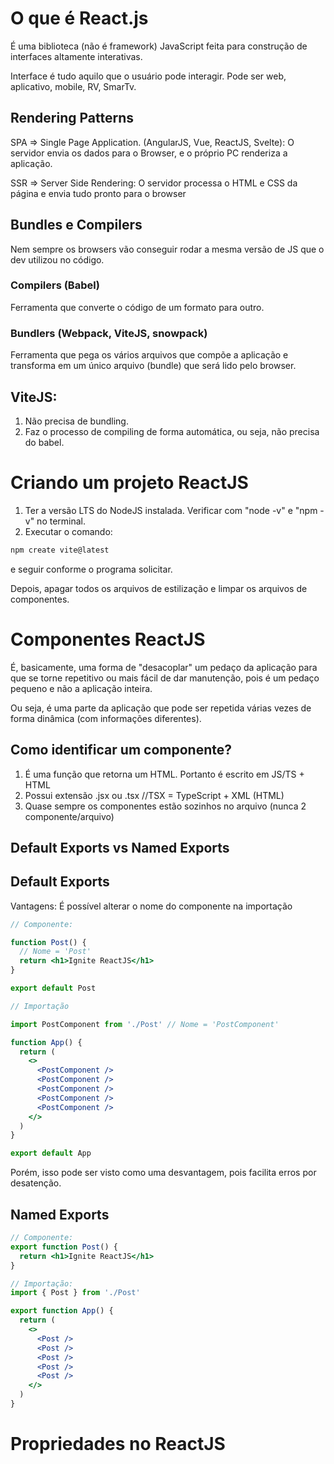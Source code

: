 # O que é React.js

É uma biblioteca (não é framework) JavaScript feita para construção de interfaces altamente interativas.

Interface é tudo aquilo que o usuário pode interagir. Pode ser web, aplicativo, mobile, RV, SmarTv.

## Rendering Patterns

SPA => Single Page Application.
(AngularJS, Vue, ReactJS, Svelte): O servidor envia os dados para o Browser, e o próprio PC renderiza a aplicação.

SSR => Server Side Rendering: O servidor processa o HTML e CSS da página e envia tudo pronto para o browser

## Bundles e Compilers

Nem sempre os browsers vão conseguir rodar a mesma versão de JS que o dev utilizou no código.

### Compilers (Babel)

Ferramenta que converte o código de um formato para outro.

### Bundlers (Webpack, ViteJS, snowpack)

Ferramenta que pega os vários arquivos que compõe a aplicação e transforma em um único arquivo (bundle) que será lido pelo browser.

## ViteJS:

1. Não precisa de bundling.
2. Faz o processo de compiling de forma automática, ou seja, não precisa do babel.

# Criando um projeto ReactJS

1. Ter a versão LTS do NodeJS instalada. Verificar com "node -v" e "npm -v" no terminal.
2. Executar o comando:

```bash
npm create vite@latest
```

e seguir conforme o programa solicitar.

Depois, apagar todos os arquivos de estilização e limpar os arquivos de componentes.

# Componentes ReactJS

É, basicamente, uma forma de "desacoplar" um pedaço da aplicação para que se torne repetitivo ou mais fácil de dar manutenção, pois é um pedaço pequeno e não a aplicação inteira.

Ou seja, é uma parte da aplicação que pode ser repetida várias vezes de forma dinâmica (com informações diferentes).

## Como identificar um componente?

1. É uma função que retorna um HTML. Portanto é escrito em JS/TS + HTML
2. Possui extensão .jsx ou .tsx //TSX = TypeScript + XML (HTML)
3. Quase sempre os componentes estão sozinhos no arquivo (nunca 2 componente/arquivo)

## Default Exports vs Named Exports

## Default Exports

Vantagens: É possível alterar o nome do componente na importação

```jsx
// Componente:

function Post() {
  // Nome = 'Post'
  return <h1>Ignite ReactJS</h1>
}

export default Post
```

```jsx
// Importação

import PostComponent from './Post' // Nome = 'PostComponent'

function App() {
  return (
    <>
      <PostComponent />
      <PostComponent />
      <PostComponent />
      <PostComponent />
      <PostComponent />
    </>
  )
}

export default App
```

Porém, isso pode ser visto como uma desvantagem, pois facilita erros por desatenção.

## Named Exports

```jsx
// Componente:
export function Post() {
  return <h1>Ignite ReactJS</h1>
}
```

```jsx
// Importação:
import { Post } from './Post'

export function App() {
  return (
    <>
      <Post />
      <Post />
      <Post />
      <Post />
      <Post />
    </>
  )
}
```

# Propriedades no ReactJS
